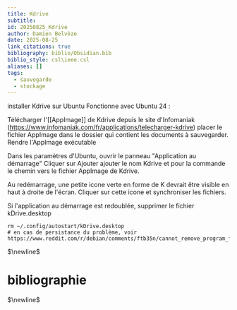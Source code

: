 ```yaml
---
title: Kdrive
subtitle:
id: 20250825_Kdrive
author: Damien Belvèze
date: 2025-08-25
link_citations: true
bibliography: biblio/Obsidian.bib
biblio_style: csl\ieee.csl
aliases: []
tags:
  - sauvegarde
  - stockage
---
```

installer Kdrive sur Ubuntu
Fonctionne avec Ubuntu 24 : 

Télécharger l'[[AppImage]] de Kdrive depuis le site d'Infomaniak (https://www.infomaniak.com/fr/applications/telecharger-kdrive)
placer le fichier AppImage dans le dossier qui contient les documents à sauvegarder. 
Rendre l'AppImage exécutable

Dans les paramètres d'Ubuntu, ouvrir le panneau "Application au démarrage"
Cliquer sur Ajouter
ajouter le nom Kdrive et pour la commande le chemin vers le fichier AppImage de Kdrive. 

Au redémarrage, une petite icone verte en forme de K devrait être visible en haut à droite de l'écran. 
Cliquer sur cette icone et synchroniser les fichiers. 

Si l'application au démarrage est redoublée, supprimer le fichier kDrive.desktop

```shell
rm ~/.config/autostart/kDrive.desktop
# en cas de persistance du problème, voir https://www.reddit.com/r/debian/comments/ftb35n/cannot_remove_program_from_startup_applications/
```
$\newline$
# bibliographie
$\newline$






